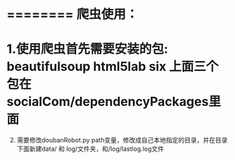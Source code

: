 ========
爬虫使用：
============================
1.使用爬虫首先需要安装的包:
    beautifulsoup  html5lab  six
    上面三个包在socialCom/dependencyPackages里面
=========================
2. 需要修改doubanRobot.py
    path变量，修改成自己本地指定的目录，并在目录下面新建data/ 和 log/文件夹，和/log/lastlog.log文件

